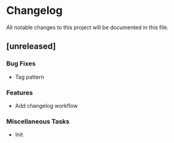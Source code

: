 # Changelog

All notable changes to this project will be documented in this file.

## [unreleased]

### Bug Fixes

- Tag pattern

### Features

- Add changelog workflow

### Miscellaneous Tasks

- Init

<!-- generated by git-cliff -->
